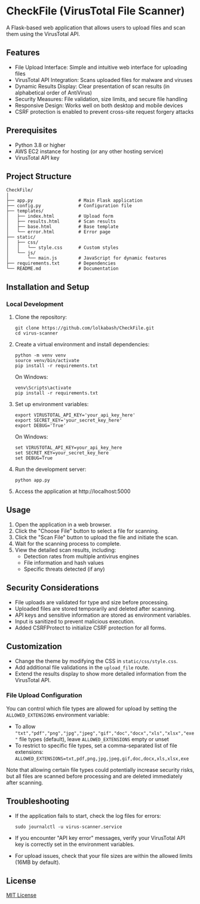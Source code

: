 # CheckFile (VirusTotal File Scanner)

A Flask-based web application that allows users to upload files and scan them using the VirusTotal API.

## Features

- File Upload Interface: Simple and intuitive web interface for uploading files
- VirusTotal API Integration: Scans uploaded files for malware and viruses
- Dynamic Results Display: Clear presentation of scan results (in alphabetical order of AntiVirus)
- Security Measures: File validation, size limits, and secure file handling
- Responsive Design: Works well on both desktop and mobile devices
- CSRF protection is enabled to prevent cross-site request forgery attacks

## Prerequisites

- Python 3.8 or higher
- AWS EC2 instance for hosting (or any other hosting service)
- VirusTotal API key
## Project Structure
```
CheckFile/
│
├── app.py                 # Main Flask application
├── config.py              # Configuration file
├── templates/
│   ├── index.html         # Upload form
│   ├── results.html       # Scan results
│   ├── base.html          # Base template
│   └── error.html         # Error page
├── static/
│   ├── css/
│   │   └── style.css      # Custom styles
│   └── js/
│       └── main.js        # JavaScript for dynamic features
├── requirements.txt       # Dependencies
└── README.md              # Documentation
```
## Installation and Setup

### Local Development

1. Clone the repository:
   ```
   git clone https://github.com/lolkabash/CheckFile.git
   cd virus-scanner
   ```

2. Create a virtual environment and install dependencies:
   ```
   python -m venv venv
   source venv/bin/activate
   pip install -r requirements.txt
   ```
   On Windows: 
   ```
   venv\Scripts\activate
   pip install -r requirements.txt
   ```

3. Set up environment variables:
   ```
   export VIRUSTOTAL_API_KEY='your_api_key_here'
   export SECRET_KEY='your_secret_key_here'
   export DEBUG='True'
   ```

   On Windows:
   ```
   set VIRUSTOTAL_API_KEY=your_api_key_here
   set SECRET_KEY=your_secret_key_here
   set DEBUG=True
   ```

4. Run the development server:
   ```
   python app.py
   ```

5. Access the application at http://localhost:5000

## Usage

1. Open the application in a web browser.
2. Click the "Choose File" button to select a file for scanning.
3. Click the "Scan File" button to upload the file and initiate the scan.
4. Wait for the scanning process to complete.
5. View the detailed scan results, including:
   - Detection rates from multiple antivirus engines
   - File information and hash values
   - Specific threats detected (if any)

## Security Considerations

- File uploads are validated for type and size before processing.
- Uploaded files are stored temporarily and deleted after scanning.
- API keys and sensitive information are stored as environment variables.
- Input is sanitized to prevent malicious execution.
- Added CSRFProtect to initialize CSRF protection for all forms.

## Customization

- Change the theme by modifying the CSS in `static/css/style.css`.
- Add additional file validations in the `upload_file` route.
- Extend the results display to show more detailed information from the VirusTotal API.
### File Upload Configuration

You can control which file types are allowed for upload by setting the `ALLOWED_EXTENSIONS` environment variable:

- To allow `"txt","pdf","png","jpg","jpeg","gif","doc","docx","xls","xlsx","exe"` file types (default), leave `ALLOWED_EXTENSIONS` empty or unset
- To restrict to specific file types, set a comma-separated list of file extensions: `ALLOWED_EXTENSIONS=txt,pdf,png,jpg,jpeg,gif,doc,docx,xls,xlsx,exe`

Note that allowing certain file types could potentially increase security risks, but all files are scanned before processing and are deleted immediately after scanning.
## Troubleshooting

- If the application fails to start, check the log files for errors:
  ```
  sudo journalctl -u virus-scanner.service
  ```

- If you encounter "API key error" messages, verify your VirusTotal API key is correctly set in the environment variables.

- For upload issues, check that your file sizes are within the allowed limits (16MB by default).

## License

[MIT License](LICENSE)